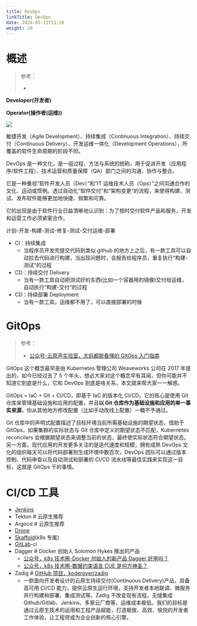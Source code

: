 ```yaml
---
title: DevOps
linkTitle: DevOps
date: 2024-05-11T13:38
weight: 20
---
```


# 概述

> 参考：
>
> -

**Developer(开发者)**

**Operator(操作者(运维))**

![](https://notes-learning.oss-cn-beijing.aliyuncs.com/mcelwu/1616077542789-b79d4008-5e43-4380-a6a5-ab0c2b95cdd2.jpeg)

敏捷开发（Agile Development）、持续集成（Continuous Integration）、持续交付（Continuous Delivery）、开发运维一体化（Development Operations），所覆盖的软件生命周期的阶段不同。

DevOps 是一种文化，是一组过程、方法与系统的统称，用于促进开发（应用程序/软件工程）、技术运营和质量保障（QA）部门之间的沟通、协作与整合。

它是一种重视“软件开发人员（Dev）”和“IT 运维技术人员（Ops）”之间沟通合作的文化、运动或惯例。透过自动化“软件交付”和“架构变更”的流程，来使得构建、测试、发布软件能够更加地快捷、频繁和可靠。

它的出现是由于软件行业日益清晰地认识到：为了按时交付软件产品和服务，开发和运营工作必须紧密合作。

计划-开发-构建-测试-修复-测试-交付运维-部署

- CI：持续集成
  - 当程序员开发完提交代码到类似 github 的地方上之后，有一款工具可以自动拉去代码进行构建，当出现问题时，会报告给程序员，重复执行“构建-测试”的过程
- CD：持续交付 Delivery
  - 当有一款工具自动把测试好的东西(比如一个容器用的镜像)交付给运维，自动执行“构建-交付”的过程
- CD：持续部署 Deployment
  - 当有一款工具，运维都不用了，可以直接部署的时候

# GitOps

> 参考：
>
> - [公众号-云原声实验室，大妈都能看懂的 GitOps 入门指南](https://mp.weixin.qq.com/s/JkZP9X2g9TOj6QkrbCDRQQ)

GitOps 这个概念最早是由 Kubernetes 管理公司 Weaveworks 公司在 2017 年提出的，如今已经过去了 5 个年头，想必大家对这个概念早有耳闻，但你可能并不知道它到底是什么，它和 DevOps 到底是啥关系，本文就来帮大家一一解惑。

GitOps = IaC + Git + CI/CD，即基于 IaC 的版本化 CI/CD。它的核心是使用 Git 仓库来管理基础设施和应用的配置，并且**以 Git 仓库作为基础设施和应用的单一事实来源**，你从其他地方修改配置（比如手动改线上配置）一概不予通过。

Git 仓库中的声明式配置描述了目标环境当前所需基础设施的期望状态，借助于 GitOps，如果集群的实际状态与 Git 仓库中定义的期望状态不匹配，Kubernetes reconcilers 会根据期望状态来调整当前的状态，最终使实际状态符合期望状态。
另一方面，现代应用的开发更多关注的是迭代速度和规模，拥有成熟 DevOps 文化的组织每天可以将代码部署到生成环境中数百次，DevOps 团队可以通过版本控制、代码审查以及自动测试和部署的 CI/CD 流水线等最佳实践来实现这一目标，这就是 GitOps 干的事情。

# CI/CD 工具

- [Jenkins](/docs/10.云原生/DevOps/Jenkins/Jenkins.md)
- Tekton # 云原生推荐
- Argocd # 云原生推荐
- [Drone](/docs/10.云原生/DevOps/Drone/Drone.md)
- [Skaffold](/docs/10.云原生/DevOps/Skaffold/Skaffold.md)(k8s 专属)
- [GitLab](/docs/2.编程/Programming%20tools/SCM/GitLab/GitLab.md)-ci
- Dagger # Docker 创始人 Solomon Hykes 推出的产品
    - [公众号，k8s 技术圈-Docker 创始人的新产品 Dagger 好用吗？](https://mp.weixin.qq.com/s/4hwtgV6WJ-60FL1lGHoAQw)
    - [公众号，k8s 技术圈-数据约束语言 CUE 是何方神圣？](https://mp.weixin.qq.com/s/J2Hid1dO8ebkWL5UrVBeyA)
- Zadig # [GitHub 项目，koderover/zadig](https://github.com/koderover/zadig)
    - 一款面向开发者设计的云原生持续交付(Continuous Delivery)产品，具备高可用 CI/CD 能力，提供云原生运行环境，支持开发者本地联调、微服务并行构建和部署、集成测试等。Zadig 不改变现有流程，无缝集成 Github/Gitlab、Jenkins、多家云厂商等，运维成本极低。我们的目标是通过云原生技术的运用和工程产品赋能，打造极致、高效、愉悦的开发者工作体验，让工程师成为企业创新的核心引擎。
